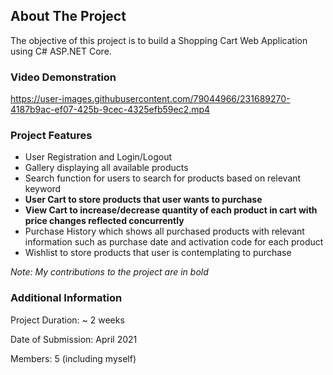 <!-- ABOUT THE PROJECT -->
## About The Project

The objective of this project is to build a Shopping Cart Web Application using C# ASP.NET Core.

### Video Demonstration

https://user-images.githubusercontent.com/79044966/231689270-4187b9ac-ef07-425b-9cec-4325efb59ec2.mp4

### Project Features

* User Registration and Login/Logout
* Gallery displaying all available products
* Search function for users to search for products based on relevant keyword
* **User Cart to store products that user wants to purchase**
* **View Cart to increase/decrease quantity of each product in cart with price changes reflected concurrently**
* Purchase History which shows all purchased products with relevant information such as purchase date and activation code for each product
* Wishlist to store products that user is contemplating to purchase

*Note: My contributions to the project are in bold*

### Additional Information

Project Duration: ~ 2 weeks

Date of Submission: April 2021

Members: 5 (including myself)
